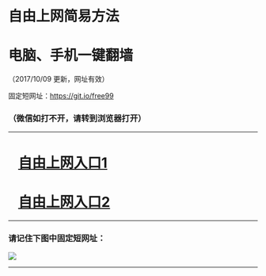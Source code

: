﻿# 自由上网简易方法

# 电脑、手机一键翻墙

（2017/10/09 更新，网址有效）

固定短网址：https://git.io/free99

### （微信如打不开，请转到浏览器打开）


***





# &nbsp;&nbsp; <a href="http://ft2627124072.fwq-tz-1001.info/fwqtz01.html?t=10090017954 " target="_blank">自由上网入口1</a>
# &nbsp;&nbsp; <a href="http://ft2360516038.fwq-tz-1002.info/fwqtz02.html?t=100900112551 " target="_blank">自由上网入口2</a>
***

### 请记住下图中固定短网址：

<img src="https://s3-us-west-2.amazonaws.com/fwq-1001/yjfq-20170905okok.png" /> 


***

